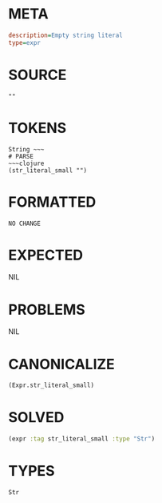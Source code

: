 # META
~~~ini
description=Empty string literal
type=expr
~~~
# SOURCE
~~~roc
""
~~~
# TOKENS
~~~text
String ~~~
# PARSE
~~~clojure
(str_literal_small "")
~~~
# FORMATTED
~~~roc
NO CHANGE
~~~
# EXPECTED
NIL
# PROBLEMS
NIL
# CANONICALIZE
~~~clojure
(Expr.str_literal_small)
~~~
# SOLVED
~~~clojure
(expr :tag str_literal_small :type "Str")
~~~
# TYPES
~~~roc
Str
~~~
